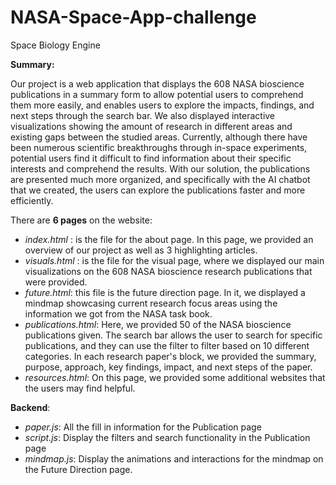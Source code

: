 # NASA-Space-App-challenge
Space Biology Engine

**Summary:**

Our project is a web application that displays the 608 NASA bioscience publications in a summary form to allow potential users to comprehend them more easily, and enables users to explore the impacts, findings, and next steps through the search bar.
We also displayed interactive visualizations showing the amount of research in different areas and existing gaps between the studied areas. Currently, although there have been numerous scientific breakthroughs through in-space experiments, potential users find it difficult to find information about their specific interests and comprehend the results. With our solution, the publications are presented much more organized, and specifically with the AI chatbot that we created, the users can explore the publications faster and more efficiently.

There are **6 pages** on the website:

- *index.html* : is the file for the about page. In this page, we provided an overview of our project as well as 3 highlighting articles.
- *visuals.html* : is the file for the visual page, where we displayed our main visualizations on the 608 NASA bioscience research publications that were provided. 
- *future.html*: this file is the future direction page. In it, we displayed a mindmap showcasing current research focus areas using the information we got from the NASA task book.
- *publications.html*: Here, we provided 50 of the NASA bioscience publications given. The search bar allows the user to search for specific publications, and they can use the filter to filter based on 10 different categories. In each research paper's block, we provided the summary, purpose, approach, key findings, impact, and next steps of the paper.
- *resources.html*: On this page, we provided some additional websites that the users may find helpful.

**Backend**: 

- *paper.js*: All the fill in information for the Publication page
- *script.js*: Display the filters and search functionality in the Publication page
- *mindmap.js*: Display the animations and interactions for the mindmap on the Future Direction page.
